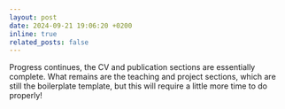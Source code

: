 ```yaml
---
layout: post
date: 2024-09-21 19:06:20 +0200
inline: true
related_posts: false
---
```


Progress continues, the CV and publication sections are essentially complete. What remains are the teaching and project sections, which are still the boilerplate template, but this will require a little more time to do properly!
